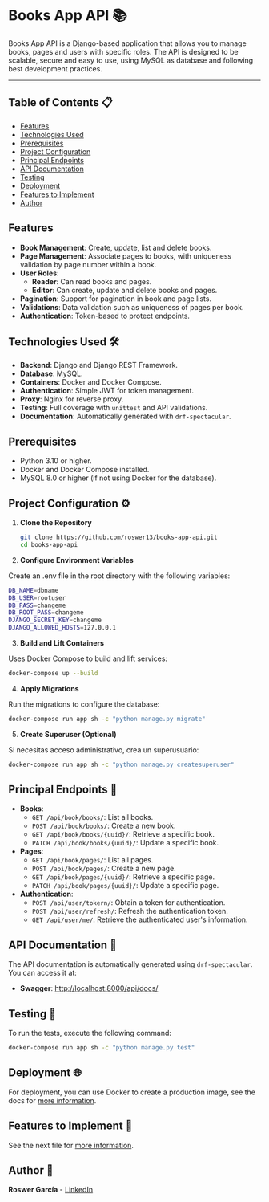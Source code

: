 # Books App API 📚

Books App API is a Django-based application that allows you to manage books, pages and users with specific roles. The API is designed to be scalable, secure and easy to use, using MySQL as database and following best development practices.

---

## **Table of Contents** 📋

- [Features](#features)
- [Technologies Used](#technologies-used-🛠️)
- [Prerequisites](#prerequisites)
- [Project Configuration](#project-configuration-⚙️)
- [Principal Endpoints](#principal-endpoints-🚀)
- [API Documentation](#api-documentation-📖)
- [Testing](#testing-🧪)
- [Deployment](#deployment-🌐)
- [Features to Implement](#features-to-implement-🚧)
- [Author](#author-👤)


## **Features**

- **Book Management**: Create, update, list and delete books.
- **Page Management**: Associate pages to books, with uniqueness validation by page number within a book.
- **User Roles**:
    - **Reader**: Can read books and pages.
    - **Editor**: Can create, update and delete books and pages.
- **Pagination**: Support for pagination in book and page lists.
- **Validations**: Data validation such as uniqueness of pages per book.
- **Authentication**: Token-based to protect endpoints.

## **Technologies Used** 🛠️

- **Backend**: Django and Django REST Framework.
- **Database**: MySQL.
- **Containers**: Docker and Docker Compose.
- **Authentication**: Simple JWT for token management.
- **Proxy**: Nginx for reverse proxy.
- **Testing**: Full coverage with `unittest` and API validations.
- **Documentation**: Automatically generated with `drf-spectacular`.

## **Prerequisites**
- Python 3.10 or higher.
- Docker and Docker Compose installed.
- MySQL 8.0 or higher (if not using Docker for the database).

## **Project Configuration** ⚙️

1. **Clone the Repository**
   ```bash
   git clone https://github.com/roswer13/books-app-api.git
   cd books-app-api
   ```

2. **Configure Environment Variables**

Create an .env file in the root directory with the following variables:

```bash
DB_NAME=dbname
DB_USER=rootuser
DB_PASS=changeme
DB_ROOT_PASS=changeme
DJANGO_SECRET_KEY=changeme
DJANGO_ALLOWED_HOSTS=127.0.0.1
```

3. **Build and Lift Containers**

Uses Docker Compose to build and lift services:

```bash
docker-compose up --build
```

4. **Apply Migrations**

Run the migrations to configure the database:
```bash
docker-compose run app sh -c "python manage.py migrate"
```

5. **Create Superuser (Optional)**

Si necesitas acceso administrativo, crea un superusuario:

```bash
docker-compose run app sh -c "python manage.py createsuperuser"
```

## **Principal Endpoints** 🚀
- **Books**:
  - `GET /api/book/books/`: List all books.
  - `POST /api/book/books/`: Create a new book.
  - `GET /api/book/books/{uuid}/`: Retrieve a specific book.
  - `PATCH /api/book/books/{uuid}/`: Update a specific book.
- **Pages**:
    - `GET /api/book/pages/`: List all pages.
    - `POST /api/book/pages/`: Create a new page.
    - `GET /api/book/pages/{uuid}/`: Retrieve a specific page.
    - `PATCH /api/book/pages/{uuid}/`: Update a specific page.
- **Authentication**:
    - `POST /api/user/tokern/`: Obtain a token for authentication.
    - `POST /api/user/refresh/`: Refresh the authentication token.
    - `GET /api/user/me/`: Retrieve the authenticated user's information.

## **API Documentation** 📖

The API documentation is automatically generated using `drf-spectacular`. You can access it at:

- **Swagger**: [http://localhost:8000/api/docs/](http://localhost:8000/api/docs/)


## **Testing** 🧪

To run the tests, execute the following command:

```bash
docker-compose run app sh -c "python manage.py test"
```

## **Deployment** 🌐

For deployment, you can use Docker to create a production image, see the docs for [more information](docs/deploy-doc-es.md).


## **Features to Implement** 🚧

See the next file for [more information](docs/feature.md).

## **Author** 👤

**Roswer García** - [LinkedIn](https://www.linkedin.com/in/roswergarcia/)